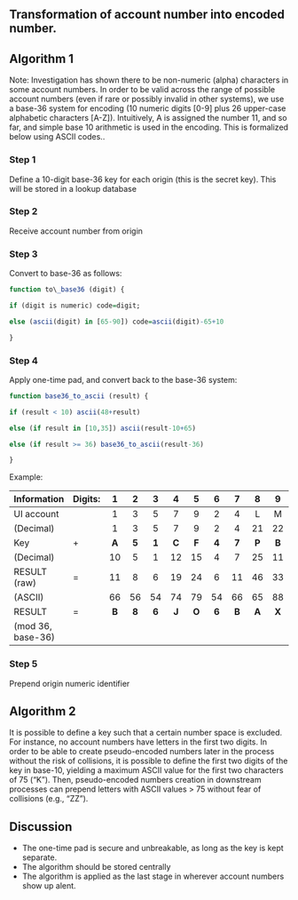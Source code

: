 Transformation of account number into encoded number.
-----------------------------------------------------

## Algorithm 1

Note: Investigation has shown there to be non-numeric (alpha) characters
in some account numbers. In order to be valid across the range of
possible account numbers (even if rare or possibly invalid in other
systems), we use a base-36 system for encoding (10 numeric digits [0-9]
plus 26 upper-case alphabetic characters [A-Z]). Intuitively, A is
assigned the number 11, and so far, and simple base 10 arithmetic is
used in the encoding. This is formalized below using ASCII codes..



### Step 1
Define a 10-digit base-36 key for each origin (this is the
secret key). This will be stored in a lookup database

### Step 2
Receive account number from origin

### Step 3
Convert to base-36 as follows:

```R
function to\_base36 (digit) {

if (digit is numeric) code=digit;

else (ascii(digit) in [65-90]) code=ascii(digit)-65+10

}
```

### Step 4
Apply one-time pad, and convert back to the base-36 system:

```R
function base36_to_ascii (result) {

if (result < 10) ascii(48+result)

else (if result in [10,35]) ascii(result-10+65)

else (if result >= 36) base36_to_ascii(result-36)

}
```
Example:

| Information        | Digits: | 1 | 2 | 3 | 4 | 5 | 6 | 7 | 8 | 9 | 10 |
|------------------- | --- |:-------:|:-------:|:-------:|:-------:|:-------:|:-------:|:-------:|:-------:|:-------:|:-------:|
| UI account         |     | 1 | 3 | 5 | 7 | 9 | 2 | 4 | L | M | 0 |
| (Decimal)          |     | 1 | 3 | 5 | 7 | 9 | 2 | 4 | 21 | 22 | 0 |
| Key                | +   |**A** | **5** | **1** | **C** | **F** | **4** | **7** | **P** | **B** | **2** |
|(Decimal)           |     | 10 | 5 |  1 |  12 | 15 | 4 |  7 |  25 | 11 | 2 |
| RESULT (raw)       | =   | 11 | 8 |  6 |  19 | 24 | 6 |  11 | 46 | 33 | 2 |
| (ASCII)            |     | 66 | 56 | 54 | 74 | 79 | 54 | 66 | 65 | 88 | 50 |
| RESULT             | =   | **B** | **8** | **6** | **J** | **O** | **6** | **B** | **A** | **X** | **2** |
| (mod 36, base-36)


### Step 5
Prepend origin numeric identifier



## Algorithm 2

It is possible to define a key such that a certain number space is
excluded. For instance, no account numbers have letters in the first two
digits. In order to be able to create pseudo-encoded numbers later in
the process without the risk of collisions, it is possible to define the
first two digits of the key in base-10, yielding a maximum ASCII value
for the first two characters of 75 (“K”). Then, pseudo-encoded numbers
creation in downstream processes can prepend letters with ASCII values
\> 75 without fear of collisions (e.g., “ZZ”).



## Discussion

* The one-time pad is secure and unbreakable, as long as the key is kept separate.
* The algorithm should be stored centrally
* The algorithm is applied as the last stage in wherever account numbers show up
alent.
